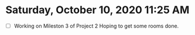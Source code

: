 # Saturday, October 10, 2020 11:25 AM
- [ ] Working on Mileston 3 of Project 2
Hoping to get some rooms done. 
